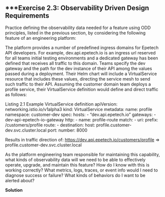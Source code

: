 ## ***Exercise 2.3: Observability Driven Design Requirements

Practice defining the observability data needed for a feature using ODD principles, listed in the previous section, by considering the following feature of an engineering platform:

The platform provides a number of predefined ingress domains for Epetech API developers. For example, dev.api.epetech.io is an ingress url reserved for all teams initial testing environments and a dedicated gateway has been defined that receives all traffic to this domain. Teams specify the dev gateway and the path for the dev instance of their API among the values passed during a deployment. Their Helm chart will include a VirtualService resource that includes these values, directing the service mesh to send such traffic to their API. Assuming the customer domain team deploys a profile service, their VirtualService definition would define and direct traffic as follows:

Listing 2.1 Example VirtualService definition
apiVersion: networking.istio.io/v1alpha3
kind: VirtualService
metadata:
  name: profile
  namespace: customer-dev
spec:
  hosts:
    - “dev.api.epetech.io”
  gateways:
    - dev-api-epetech-io-gateway
  http:
    - name: profile-route
      match:
        - uri:
            prefix: /customers/profile
      route:
      - destination:
          host: profile.customer-dev.svc.cluster.local
          port:
            number: 8000

Results in traffic direction of:
https://dev.api.epetech.io/customers/profile => profile.customer-dev.svc.cluster.local 

As the platform engineering team responsible for maintaining this capability, what kinds of observability data will we need to be able to effectively operate, upgrade, and maintain this feature?
How do I know with this is working correctly?
What metrics, logs, traces, or event info would I need to diagnose success or failure?
What kinds of behaviors do I want to be alerted about?

**Solution**
